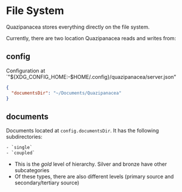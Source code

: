 # File System

Quazipanacea stores everything directly on the file system.

Currently, there are two location Quazipanacea reads and writes from:

## config

Configuration at `"${XDG_CONFIG_HOME:-$HOME/.config}/quazipanacea/server.json"

```json
{
  "documentsDir": "~/Documents/Quazipanacea"
}
```

## documents

Documents located at `config.documentsDir`. It has the following subdirectories:

```txt
- `single`
- `coupled`
```

- This is the _gold_ level of hierarchy. Silver and bronze have other subcategories
- Of these types, there are also different levels (primary source and secondary/tertiary source)

